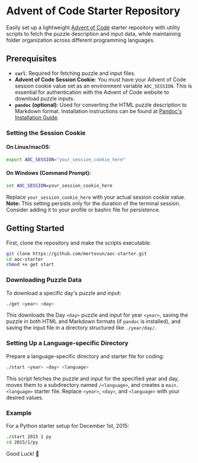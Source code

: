 # Advent of Code Starter Repository

Easily set up a lightweight [Advent of Code](https://adventofcode.com) starter repository with utility scripts to fetch the puzzle description and input data, while maintaining folder organization across different programming languages.

## Prerequisites

- **`curl`**: Required for fetching puzzle and input files.
- **Advent of Code Session Cookie**: You must have your Advent of Code session cookie value set as an environment variable `AOC_SESSION`. This is essential for authentication with the Advent of Code website to download puzzle inputs.
- **`pandoc` (optional)**: Used for converting the HTML puzzle description to Markdown format. Installation instructions can be found at [Pandoc's Installation Guide](https://pandoc.org/installing.html).

### Setting the Session Cookie

#### On Linux/macOS:

```bash
export AOC_SESSION="your_session_cookie_here"
```

#### On Windows (Command Prompt):

```cmd
set AOC_SESSION=your_session_cookie_here
```

Replace `your_session_cookie_here` with your actual session cookie value. **Note:** This setting persists only for the duration of the terminal session. Consider adding it to your profile or bashrc file for persistence.

## Getting Started

First, clone the repository and make the scripts executable:

```bash
git clone https://github.com/mertovun/aoc-starter.git
cd aoc-starter
chmod +x get start
```

### Downloading Puzzle Data

To download a specific day's puzzle and input:

```bash
./get <year> <day>
```

This downloads the Day `<day>` puzzle and input for year `<year>`, saving the puzzle in both HTML and Markdown formats (if `pandoc` is installed), and saving the input file in a directory structured like `./year/day/`.

### Setting Up a Language-specific Directory

Prepare a language-specific directory and starter file for coding:

```bash
./start <year> <day> <language>
```

This script fetches the puzzle and input for the specified year and day, moves them to a subdirectory named `/<language>`, and creates a `main.<language>` starter file. Replace `<year>`, `<day>`, and `<language>` with your desired values.

### Example

For a Python starter setup for December 1st, 2015:

```bash
./start 2015 1 py
cd 2015/1/py
```

Good Luck! 🎄

